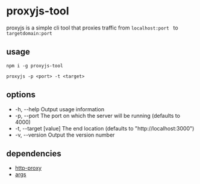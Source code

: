 # proxyjs-tool

proxyjs is a simple cli tool that proxies traffic from ```localhost:port ``` to ```targetdomain:port```

## usage

```npm i -g proxyjs-tool ```

```proxyjs -p <port> -t <target> ```

## options

* -h, --help            Output usage information
* -p, --port <n>        The port on which the server will be running (defaults to 4000)
* -t, --target [value]  The end location (defaults to "http://localhost:3000")
* -v, --version         Output the version number

## dependencies

* [http-proxy](https://github.com/nodejitsu/node-http-proxy)
* [args](https://github.com/leo/args)
